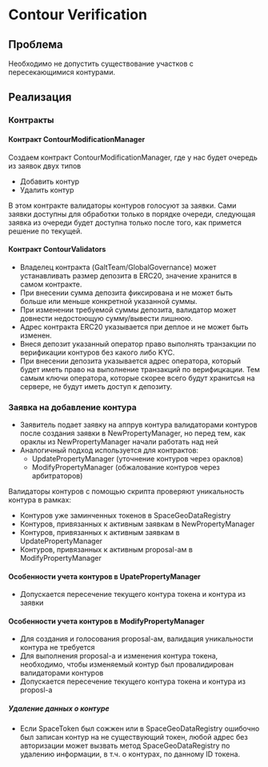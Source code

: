 # Contour Verification

## Проблема
Необходимо не допустить существование участков с пересекающимися контурами.

## Реализация
### Контракты
#### Контракт ContourModificationManager
Создаем контракт ContourModificationManager, где у нас будет очередь из заявок двух типов
* Добавить контур
* Удалить контур

В этом контракте валидаторы контуров голосуют за заявки. Сами заявки доступны для обработки только в порядке очереди, следующая заявка из очереди будет доступна только после того, как примется решение по текущей.

#### Контракт ContourValidators

* Владелец контракта (GaltTeam/GlobalGovernance) может устанавливать размер депозита в ERC20, значение хранится в самом контракте.
* При внесении сумма депозита фиксирована и не может быть больше или меньше конкретной указанной суммы.
* При изменении требуемой суммы депозита, валидатор может довнести недостоющую сумму/вывести лишнюю.
* Адрес контракта ERC20 указывается при деплое и не может быть изменен.
* Внеся депозит указанный оператор право выполнять транзакции по верификации контуров без какого либо KYC.
* При внесении депозита указывается адрес оператора, который будет иметь право на выполнение транзакций по верифицкации. Тем самым ключи оператора, которые скорее всего будут хранитсья на сервере, не будут иметь доступ к депозиту.

### Заявка на добавление контура

* Заявитель подает заявку на аппрув контура валидаторами контуров после создания заявки в NewPropertyManager, но перед тем, как ораклы из NewPropertyManager начали работать над ней
* Аналогичный подход используется для контрактов:
  * UpdatePropertyManager (уточнение контуров через ораклов)
  * ModifyPropertyManager (обжалование контуров через арбитраторов)

Валидаторы контуров с помощью скрипта проверяют уникальность контура в рамках:
* Контуров уже заминченных токенов в SpaceGeoDataRegistry
* Контуров, привязанных к активным заявкам в NewPropertyManager
* Контуров, привязанных к активным заявкам в UpdatePropertyManager
* Контуров, привязанных к активным proposal-ам в ModifyPropertyManager

#### Особенности учета контуров в UpatePropertyManager

* Допускается пересечение текущего контура токена и контура из заявки

#### Особенности учета контуров в ModifyPropertyManager

* Для создания и голосования proposal-ам, валидация уникальности контура не требуется
* Для выполнения proposal-а и изменения контура токена, необходимо, чтобы изменяемый контур был провалидирован валидаторами контуров
* Допускается пересечение текущего контура токена и контура из proposl-а

##### Удаление данных о контуре

* Если SpaceToken был сожжен или в SpaceGeoDataRegistry ошибочно был записан контур на не существующий токен, любой адрес без авторизации может вызвать метод SpaceGeoDataRegistry по удалению информации, в т.ч. о контурах, по данному ID токена.


